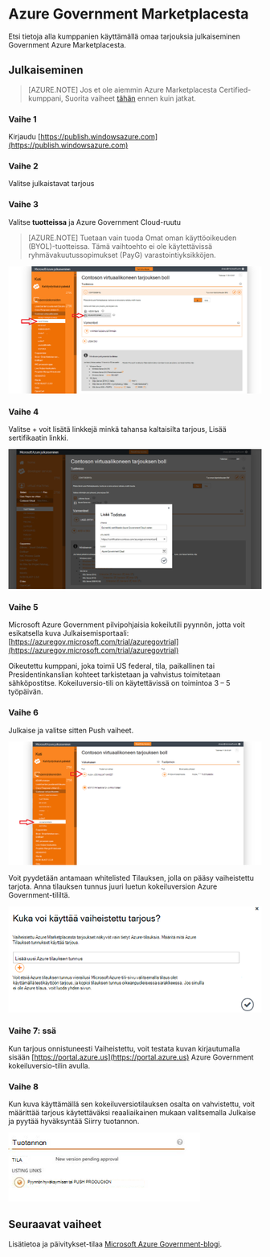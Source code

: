 <properties
            pageTitle="Azure Government-ohjeet | Microsoft Azure"
            description="Tämä on vertailu ominaisuuksista ja ohjeita Azure Government sovellusten kehittämisestä."
            services="Azure-Government"
            cloud="gov"
            documentationCenter=""
            authors="tsingh"
            manager="asimm"
            editor=""/>
 
<tags    ms.service="multiple"
            ms.devlang="na"
            ms.topic="article"
            ms.tgt_pltfrm="na"
            ms.workload="azure-government"
            ms.date="10/20/2016"
            ms.author="zakramer;tsingh;divacc"/> 

# <a name="azure-government-marketplace"></a>Azure Government Marketplacesta
Etsi tietoja alla kumppanien käyttämällä omaa tarjouksia julkaiseminen Government Azure Marketplacesta.

## <a name="publishing"></a>Julkaiseminen
>[AZURE.NOTE] Jos et ole aiemmin Azure Marketplacesta Certified-kumppani, Suorita vaiheet [tähän](../marketplace-publishing/marketplace-publishing-getting-started.md) ennen kuin jatkat.

### <a name="step-1"></a>Vaihe 1  
Kirjaudu [https://publish.windowsazure.com](https://publish.windowsazure.com)

### <a name="step-2"></a>Vaihe 2
Valitse julkaistavat tarjous

### <a name="step-3"></a>Vaihe 3
Valitse **tuotteissa** ja Azure Government Cloud-ruutu

>[AZURE.NOTE] Tuetaan vain tuoda Omat oman käyttöoikeuden (BYOL)-tuotteissa.  Tämä vaihtoehto ei ole käytettävissä ryhmävakuutussopimukset (PayG) varastointiyksikköjen.

![Vaihtoehtoinen teksti](./media/government-manage-marketplace-partner-1.png)

### <a name="step-4"></a>Vaihe 4
Valitse + voit lisätä linkkejä minkä tahansa kaltaisilta tarjous, Lisää sertifikaatin linkki.

![Vaihtoehtoinen teksti](./media/government-manage-marketplace-partner-2.png)

### <a name="step-5"></a>Vaihe 5
Microsoft Azure Government pilvipohjaisia kokeilutili pyynnön, jotta voit esikatsella kuva Julkaisemisportaali: [https://azuregov.microsoft.com/trial/azuregovtrial](https://azuregov.microsoft.com/trial/azuregovtrial)

Oikeutettu kumppani, joka toimii US federal, tila, paikallinen tai Presidentinkanslian kohteet tarkistetaan ja vahvistus toimitetaan sähköpostitse.  Kokeiluversio-tili on käytettävissä on toimintoa 3 – 5 työpäivän.

### <a name="step-6"></a>Vaihe 6
Julkaise ja valitse sitten Push vaiheet. 

![Vaihtoehtoinen teksti](./media/government-manage-marketplace-partner-3.png)

Voit pyydetään antamaan whitelisted Tilauksen, jolla on pääsy vaiheistettu tarjota. Anna tilauksen tunnus juuri luetun kokeiluversion Azure Government-tililtä.

![Vaihtoehtoinen teksti](./media/government-manage-marketplace-partner-4.png)

### <a name="step-7"></a>Vaihe 7: ssä
Kun tarjous onnistuneesti Vaiheistettu, voit testata kuvan kirjautumalla sisään [https://portal.azure.us](https://portal.azure.us) Azure Government kokeiluversio-tilin avulla.

### <a name="step-8"></a>Vaihe 8
Kun kuva käyttämällä sen kokeiluversiotilauksen osalta on vahvistettu, voit määrittää tarjous käytettäväksi reaaliaikainen mukaan valitsemalla Julkaise ja pyytää hyväksyntää Siirry tuotannon. 

![Vaihtoehtoinen teksti](./media/government-manage-marketplace-partner-5.png)

## <a name="next-steps"></a>Seuraavat vaiheet

Lisätietoa ja päivitykset-tilaa [Microsoft Azure Government-blogi](https://blogs.msdn.microsoft.com/azuregov/).
